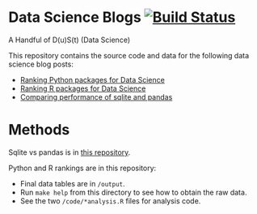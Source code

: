 # Data Science Blogs [![Build Status](https://travis-ci.org/thedataincubator/data-science-blogs.svg?branch=master)](https://travis-ci.org/thedataincubator/data-science-blogs)
A Handful of D(u)S(t) (Data Science)

This repository contains the source code and data for the following data
science blog posts:

  * [Ranking Python packages for Data Science](python-packages.md)
  * [Ranking R packages for Data Science](top-r-packages.md)
  * [Comparing performance of sqlite and pandas](http://htmlpreview.github.io/?https://github.com/thedataincubator/data-science-blogs/blob/master/sqlite-vs-pandas.html)


# Methods

Sqlite vs pandas is in [this repository](https://github.com/thedataincubator/sql_vs_pandas).

Python and R rankings are in this repository:

  * Final data tables are in `/output`. 
  * Run `make help` from this directory to see how to obtain the raw data. 
  * See the two `/code/*analysis.R` files for analysis code.
